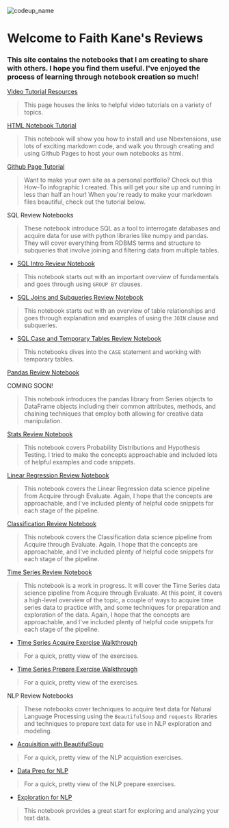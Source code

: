 ![codeup_name](https://750092.smushcdn.com/1449913/wp-content/uploads/2018/08/logo.png?lossy=1&strip=1&webp=1)

# Welcome to Faith Kane's Reviews

### This site contains the notebooks that I am creating to share with others. I hope you find them useful. I've enjoyed the process of learning through notebook creation so much!

[Video Tutorial Resources](https://faithkane3.github.io/tutorial_videos)

>This page houses the links to helpful video tutorials on a variety of topics.

[HTML Notebook Tutorial](https://faithkane3.github.io/notebook_html_tutorial)

>This notebook will show you how to install and use Nbextensions, use lots of exciting markdown code, and walk you through creating and using Github Pages to host your own notebooks as html.

[Github Page Tutorial](https://faithkane3.github.io/create_your_portfolio.pdf)

>Want to make your own site as a personal portfolio? Check out this How-To infographic I created. This will get your site up and running in less than half an hour! When you're ready to make your markdown files beautiful, check out the tutorial below.

SQL Review Notebooks

>These notebook introduce SQL as a tool to interrogate databases and acquire data for use with python libraries like numpy and pandas. They will cover everything from RDBMS terms and structure to subqueries that involve joining and filtering data from multiple tables.

- [SQL Intro Review Notebook](https://faithkane3.github.io/sql_intro)

>This notebook starts out with an important overview of fundamentals and goes through using `GROUP BY` clauses.

- [SQL Joins and Subqueries Review Notebook](https://faithkane3.github.io/sql_tables_and_joins)

>This notebook starts out with an overview of table relationships and goes through explanation and examples of using the `JOIN` clause and subqueries.

- [SQL Case and Temporary Tables Review Notebook](https://faithkane3.github.io/sql_extras)

>This notebooks dives into the `CASE` statement and working with temporary tables.

[Pandas Review Notebook](https://faithkane3.github.io/)

COMING SOON!

>This notebook introduces the pandas library from Series objects to DataFrame objects including their common attributes, methods, and chaining techniques that employ both allowing for creative data manipulation.

[Stats Review Notebook](https://faithkane3.github.io/stats_review/stats_review)

>This notebook covers Probability Distributions and Hypothesis Testing. I tried to make the concepts approachable and included lots of helpful examples and code snippets.

[Linear Regression Review Notebook](https://faithkane3.github.io/regression_review)

>This notebook covers the Linear Regression data science pipeline from Acquire through Evaluate. Again, I hope that the concepts are approachable, and I've included plenty of helpful code snippets for each stage of the pipeline.

[Classification Review Notebook](https://faithkane3.github.io/classification_review/classification_review)

>This notebook covers the Classification data science pipeline from Acquire through Evaluate. Again, I hope that the concepts are approachable, and I've included plenty of helpful code snippets for each stage of the pipeline.

[Time Series Review Notebook](https://faithkane3.github.io/time_series_review/time_series_review)

>This notebook is a work in progress. It will cover the Time Series data science pipeline from Acquire through Evaluate. At this point, it covers a high-level overview of the topic, a couple of ways to acquire time series data to practice with, and some techniques for preparation and exploration of the data. Again, I hope that the concepts are approachable, and I've included plenty of helpful code snippets for each stage of the pipeline.

- [Time Series Acquire Exercise Walkthrough](https://faithkane3.github.io/acquire_walkthrough)

>For a quick, pretty view of the exercises.

- [Time Series Prepare Exercise Walkthrough](https://faithkane3.github.io/time_series_prepare/prepare_walkthrough)

>For a quick, pretty view of the exercises.

NLP Review Notebooks

>These notebooks cover techniques to acquire text data for Natural Language Processing using the `BeautifulSoup` and `requests` libraries and techniques to prepare text data for use in NLP exploration and modeling.

- [Acquisition with BeautifulSoup](https://faithkane3.github.io/beautiful_soup)

>For a quick, pretty view of the NLP acquistion exercises.

- [Data Prep for NLP](https://faithkane3.github.io/nlp_review_notebook)

>For a quick, pretty view of the NLP prepare exercises.

- [Exploration for NLP](https://faithkane3.github.io/nlp_explore_notebook/nlp_explore_notebook)

>This notebook provides a great start for exploring and analyzing your text data.